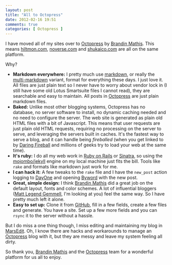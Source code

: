 ```yaml
---
layout: post
title: "All to Octopress"
date: 2012-02-16 19:51
comments: true
categories: [ Octopress ]
---
```


I have moved all of my sites over to [Octopress](http://octopress.org/) by [Brandin Mathis](http://brandonmathis.com/). This means [hiltmon.com](http://www.hiltmon.com), [noverse.com](http://www.noverse.com) and [shukaico.com](http://www.shukaico.com) are all on the same platform.

Why?

<!--more-->

* **Markdown everywhere:** I pretty much use [markdown](http://daringfireball.net/projects/markdown/), or really the [multi-markdown](http://fletcherpenney.net/multimarkdown/) variant, format for everything these days. I just love it. All files are just plain text so I never have to worry about vendor lock in (I still have some old Lotus Smartsuite files I cannot read), they are searchable and easy to maintain. All posts in [Octopress](http://octopress.org/) are just plain markdown files.
* **Baked:** Unlike most other blogging systems, Octopress has no database, no server software to install, no dynamic caching needed and no need to configure the server. The web site is generated as plain old HTML files with a bit of Javascript. This means that user requests are just plain old HTML requests, requiring no processing on the server to serve, and leveraging the servers built in caches. It's the fastest way to serve a blog, and it can handle being *fireballed* (when you get linked to by [Daring Fireball](http://daringfireball.net/) and millions of geeks try to load your web at the same time).
* **It's ruby:** I do all my web work in [Ruby on Rails](http://rubyonrails.org/) or [Sinatra](http://www.sinatrarb.com/), so using the [mojombo/jekyll](https://github.com/mojombo/jekyll)
engine on my local machine just fits the bill. Tools like `rake` and formats like markdown just work for me.
* **I can hack it:** A few tweaks to the `rake` file and I have the `new_post` action logging to [DayOne](http://dayoneapp.com/) and opening [Byword](http://bywordapp.com/) with the new post.
* **Great, simple design:** I think [Brandin Mathis](http://brandonmathis.com/) did a great job on the default layout, fonts and color schemes. A lot of influential bloggers ([Matt Legend Gemmell](http://mattgemmell.com/), I'm looking at you) feel the same way. So I have pretty much left it alone.
* **Easy to set up:** Clone it from [GitHub](https://github.com/imathis/octopress), fill in a few fields, create a few files and generate. You have a site. Set up a few more fields and you can `rsync` it to the server without a hassle.

But I do miss a one thing though, I miss editing and maintaining my blog in [MarsEdit](http://www.red-sweater.com/marsedit/). Oh, I know there are hacks and workarounds to manage an [Octopress](http://octopress.org/) blog with it, but they are messy and leave my system feeling all dirty.

So thank you, [Brandin Mathis](http://brandonmathis.com/) and the [Octopress](http://octopress.org/) team for a wonderful platform for us all to enjoy.
